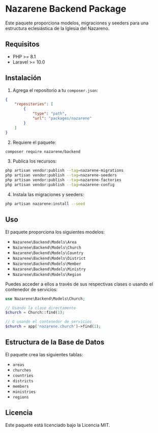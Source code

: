 # Nazarene Backend Package

Este paquete proporciona modelos, migraciones y seeders para una estructura eclesiástica de la Iglesia del Nazareno.

## Requisitos

- PHP >= 8.1
- Laravel >= 10.0

## Instalación

1. Agrega el repositorio a tu `composer.json`:

```json
{
    "repositories": [
        {
            "type": "path",
            "url": "packages/nazarene"
        }
    ]
}
```

2. Requiere el paquete:

```bash
composer require nazarene/backend
```

3. Publica los recursos:

```bash
php artisan vendor:publish --tag=nazarene-migrations
php artisan vendor:publish --tag=nazarene-seeders
php artisan vendor:publish --tag=nazarene-factories
php artisan vendor:publish --tag=nazarene-config
```

4. Instala las migraciones y seeders:

```bash
php artisan nazarene:install --seed
```

## Uso

El paquete proporciona los siguientes modelos:

- `Nazarene\Backend\Models\Area`
- `Nazarene\Backend\Models\Church`
- `Nazarene\Backend\Models\Country`
- `Nazarene\Backend\Models\District`
- `Nazarene\Backend\Models\Member`
- `Nazarene\Backend\Models\Ministry`
- `Nazarene\Backend\Models\Region`

Puedes acceder a ellos a través de sus respectivas clases o usando el contenedor de servicios:

```php
use Nazarene\Backend\Models\Church;

// Usando la clase directamente
$church = Church::find(1);

// O usando el contenedor de servicios
$church = app('nazarene.church')->find(1);
```

## Estructura de la Base de Datos

El paquete crea las siguientes tablas:

- `areas`
- `churches`
- `countries`
- `districts`
- `members`
- `ministries`
- `regions`

## Licencia

Este paquete está licenciado bajo la Licencia MIT. 
